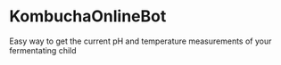 # KombuchaOnlineBot

Easy way to get the current pH and temperature measurements of your fermentating child
